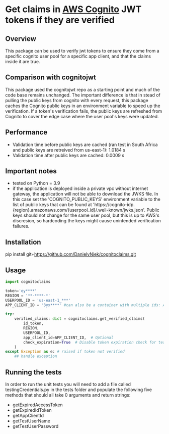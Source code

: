 # Get claims in [AWS Cognito](https://aws.amazon.com/cognito/) JWT tokens if they are verified

## Overview
This package can be used to verify jwt tokens to ensure they come from a specific cognito user pool for a specific app client, and that the claims inside it are true.

## Comparison with cognitojwt
This package used the cognitojwt repo as a starting point and much of the code base remains unchanged. The important difference is that in stead of pulling the public keys from cognito with every request, this package caches the Cognito public keys in an environment variable to speed up the verification. If a token's verification fails, the public keys are refreshed from Cognito to cover the edge case where the user pool's keys were updated.

## Performance
- Validation time before public keys are cached (ran test in South Africa and public keys are retreived from us-east-1): 1.0184 s
- Validation time after public keys are cached: 0.0009 s

## Important notes
- tested on Python = 3.9
- if the application is deployed inside a private vpc without internet gateway, the application will not be able to download the JWKS file.
In this case set the 'COGNITO_PUBLIC_KEYS' environment variable to the list of public keys that can be found at 'https://cognito-idp.{region}.amazonaws.com/{userpool_id}/.well-known/jwks.json'. Public keys should not change for the same user pool, but this is up to AWS's discresion, so hardcoding the keys might cause unintended verification failures.

## Installation
pip install git+https://github.com/DanielvNiek/cognitoclaims.git

## Usage
```python
import cognitoclaims

token='ey****'
REGION = '**-****-*'
USERPOOL_ID = 'us-east-1_***'
APP_CLIENT_ID = '3yx****' #can also be a container with multiple ids: APP_CLIENT_ID=('client_one', 'client_two')

try:
    verified_claims: dict = cognitoclaims.get_verified_claims(
        id_token,
        REGION,
        USERPOOL_ID,
        app_client_id=APP_CLIENT_ID,  # Optional
        check_expiration=True  # Disable token expiration check for testing purposes
    )
except Exception as e: # raised if token not verified
    ## handle exception

```
## Running the tests
In order to run the unit tests you will need to add a file called testingCredentials.py in the tests folder and populate the following five methods that should all take 0 arguments and return strings:
- getExpiredAccessToken
- getExpiredIdToken
- getAppClientId
- getTestUserName
- getTestUserPassword


